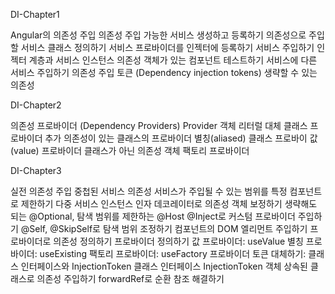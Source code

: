 

DI-Chapter1

Angular의 의존성 주입
    의존성 주입 가능한 서비스 생성하고 등록하기
    의존성으로 주입할 서비스 클래스 정의하기
    서비스 프로바이더를 인젝터에 등록하기
    서비스 주입하기
    인젝터 계층과 서비스 인스턴스
    의존성 객체가 있는 컴포넌트 테스트하기
    서비스에 다른 서비스 주입하기
    의존성 주입 토큰 (Dependency injection tokens)
    생략할 수 있는 의존성


DI-Chapter2

의존성 프로바이더 (Dependency Providers)
    Provider 객체 리터럴
    대체 클래스 프로바이더
    추가 의존성이 있는 클래스의 프로바이더
    별칭(aliased) 클래스 프로바이
    값(value) 프로바이더
    클래스가 아닌 의존성 객체
    팩토리 프로바이더


DI-Chapter3

실전 의존성 주입
    중첩된 서비스 의존성
    서비스가 주입될 수 있는 범위를 특정 컴포넌트로 제한하기
    다중 서비스 인스턴스 
    인자 데코레이터로 의존성 객체 보정하기
    생략해도 되는 @Optional, 탐색 범위를 제한하는 @Host
    @Inject로 커스텀 프로바이더 주입하기
    @Self, @SkipSelf로 탐색 범위 조정하기
    컴포넌트의 DOM 엘리먼트 주입하기
    프로바이더로 의존성 정의하기
    프로바이더 정의하기
    값 프로바이더: useValue
    별칭 프로바이더: useExisting
    팩토리 프로바이더: useFactory
    프로바이더 토큰 대체하기: 클래스 인터페이스와 InjectionToken
    클래스 인터페이스
    InjectionToken 객체
    상속된 클래스로 의존성 주입하기
    forwardRef로 순환 참조 해결하기

